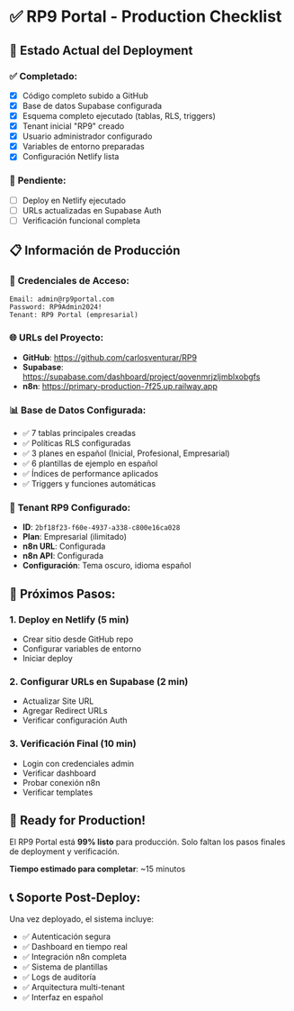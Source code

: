 # ✅ RP9 Portal - Production Checklist

## 🎯 **Estado Actual del Deployment**

### ✅ **Completado:**
- [x] Código completo subido a GitHub
- [x] Base de datos Supabase configurada
- [x] Esquema completo ejecutado (tablas, RLS, triggers)
- [x] Tenant inicial "RP9" creado
- [x] Usuario administrador configurado
- [x] Variables de entorno preparadas
- [x] Configuración Netlify lista

### 🔄 **Pendiente:**
- [ ] Deploy en Netlify ejecutado
- [ ] URLs actualizadas en Supabase Auth
- [ ] Verificación funcional completa

## 📋 **Información de Producción**

### 🔐 **Credenciales de Acceso:**
```
Email: admin@rp9portal.com
Password: RP9Admin2024!
Tenant: RP9 Portal (empresarial)
```

### 🌐 **URLs del Proyecto:**
- **GitHub**: https://github.com/carlosventurar/RP9
- **Supabase**: https://supabase.com/dashboard/project/qovenmrjzljmblxobgfs
- **n8n**: https://primary-production-7f25.up.railway.app

### 📊 **Base de Datos Configurada:**
- ✅ 7 tablas principales creadas
- ✅ Políticas RLS configuradas
- ✅ 3 planes en español (Inicial, Profesional, Empresarial)
- ✅ 6 plantillas de ejemplo en español
- ✅ Índices de performance aplicados
- ✅ Triggers y funciones automáticas

### 🏢 **Tenant RP9 Configurado:**
- **ID**: `2bf18f23-f60e-4937-a338-c800e16ca028`
- **Plan**: Empresarial (ilimitado)
- **n8n URL**: Configurada
- **n8n API**: Configurada
- **Configuración**: Tema oscuro, idioma español

## 🚀 **Próximos Pasos:**

### 1. **Deploy en Netlify** (5 min)
- Crear sitio desde GitHub repo
- Configurar variables de entorno
- Iniciar deploy

### 2. **Configurar URLs en Supabase** (2 min)
- Actualizar Site URL
- Agregar Redirect URLs
- Verificar configuración Auth

### 3. **Verificación Final** (10 min)
- Login con credenciales admin
- Verificar dashboard
- Probar conexión n8n
- Verificar templates

## 🎉 **Ready for Production!**

El RP9 Portal está **99% listo** para producción. Solo faltan los pasos finales de deployment y verificación.

**Tiempo estimado para completar**: ~15 minutos

## 📞 **Soporte Post-Deploy:**
Una vez deployado, el sistema incluye:
- ✅ Autenticación segura
- ✅ Dashboard en tiempo real  
- ✅ Integración n8n completa
- ✅ Sistema de plantillas
- ✅ Logs de auditoría
- ✅ Arquitectura multi-tenant
- ✅ Interfaz en español